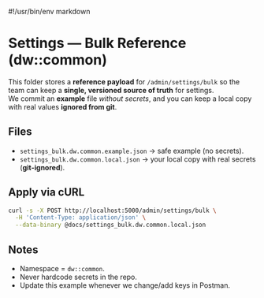#!/usr/bin/env markdown
# Settings — Bulk Reference (dw::common)

This folder stores a **reference payload** for `/admin/settings/bulk` so the team can keep a **single, versioned source of truth** for settings.  
We commit an **example** file *without secrets*, and you can keep a local copy with real values **ignored from git**.

## Files
- `settings_bulk.dw.common.example.json` → safe example (no secrets).  
- `settings_bulk.dw.common.local.json` → your local copy with real secrets (**git-ignored**).

## Apply via cURL
```bash
curl -s -X POST http://localhost:5000/admin/settings/bulk \
  -H 'Content-Type: application/json' \
  --data-binary @docs/settings_bulk.dw.common.local.json
```

## Notes
- Namespace = `dw::common`.
- Never hardcode secrets in the repo.
- Update this example whenever we change/add keys in Postman.
